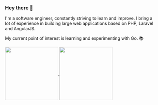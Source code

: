### Hey there 👋

I'm a software engineer, constantly striving to learn and improve. I bring a lot of experience in building large web applications based on PHP, Laravel and AngularJS.

My current point of interest is learning and experimenting with Go. 📚

<a href="#">
  <img height= "175px" align="center" src="https://github-readme-stats.vercel.app/api?username=klokar&count_private=true&show_icons=true&include_all_commits=true&show_icons=true&custom_title=Some%20of%20my%20stats:" />
</a>
<a href="#">
  <img height= "175px" align="center" src="https://github-readme-stats.vercel.app/api/top-langs/?username=klokar&layout=compact&show_icons=true&langs_count=20&custom_title=Some%20languages%20I%27ve%20used:" />
</a>
